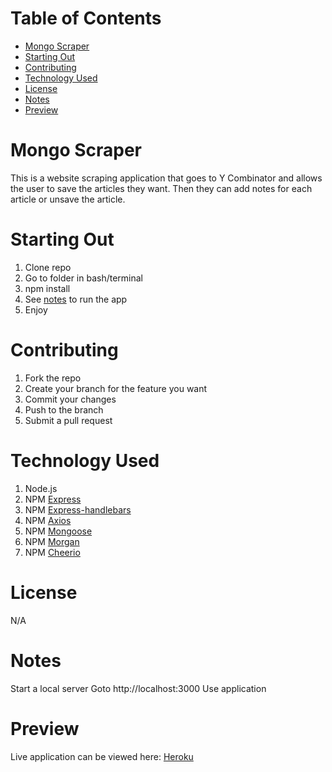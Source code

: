 # Table of Contents <!-- omit in toc -->
- [Mongo Scraper](#mongo-scraper)
- [Starting Out](#starting-out)
- [Contributing](#contributing)
- [Technology Used](#technology-used)
- [License](#license)
- [Notes](#notes)
- [Preview](#preview)
  
# Mongo Scraper
This is a website scraping application that goes to Y Combinator and allows the user to save the articles they want. Then they can add notes for each article or unsave the article. 


# Starting Out 
1. Clone repo
2. Go to folder in bash/terminal
3. npm install
4. See [notes](#notes) to run the app
5. Enjoy

# Contributing
1. Fork the repo
2. Create your branch for the feature you want
3. Commit your changes
4. Push to the branch
5. Submit a pull request
   
# Technology Used
1. Node.js
2. NPM [Express](https://www.npmjs.com/package/express)
3. NPM [Express-handlebars](https://www.npmjs.com/package/express-handlebars)
4. NPM [Axios](https://www.npmjs.com/package/axios)
5. NPM [Mongoose](https://www.npmjs.com/package/mongoose)
6. NPM [Morgan](https://www.npmjs.com/package/morgan)
7. NPM [Cheerio](https://www.npmjs.com/package/cheerio)
   
# License
N/A

# Notes
Start a local server
Goto http://localhost:3000
Use application

# Preview
Live application can be viewed here: [Heroku](https://bc-mongoscraper.herokuapp.com)
